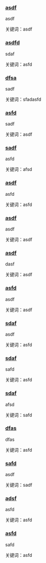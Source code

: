 <h3><a href="asdf">asdf</a> </h3>

asdf

关键词：asdf
 
<h3><a href="sadf">asdfd</a> </h3>

sdaf

关键词：asfd
 
<h3><a href="dsfa">dfsa</a> </h3>

sadf

关键词：sfadasfd
 
<h3><a href="asfd">asfd</a> </h3>

sadf

关键词：asdf
 
<h3><a href="asd">sadf</a> </h3>

asfd

关键词：afsd
 
<h3><a href="asfd">asdf</a> </h3>

asfd

关键词：asfd
 
<h3><a href="saf">asdf</a> </h3>

asdf

关键词：asdf
 
<h3><a href="sadf">asdf</a> </h3>

dasf

关键词：asdf
 
<h3><a href="afsd">asfd</a> </h3>

asdf

关键词：asdf
 
<h3><a href="sdaf">sdaf</a> </h3>

asdf

关键词：asfd
 
<h3><a href="asfd">sdaf</a> </h3>

safd

关键词：asfd
 
<h3><a href="asfd">sdaf</a> </h3>

afsd

关键词：safd
 
<h3><a href="fasd">dfas</a> </h3>

dfas

关键词：asfd
 
<h3><a href="afsd">safd</a> </h3>

asdf

关键词：sadf
 
<h3><a href="afsd">adsf</a> </h3>

asfd

关键词：asfd
 
<h3><a href="asfd">asfd</a> </h3>

safd

关键词：asfd
 
